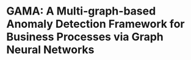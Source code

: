 # GAMA: A Multi-graph-based Anomaly Detection Framework for Business Processes via Graph Neural Networks
